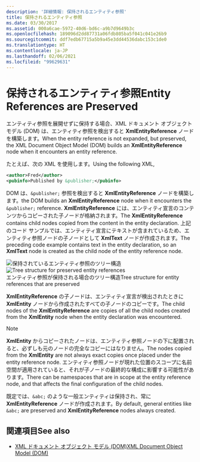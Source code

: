 ```yaml
---
description: '詳細情報: 保持されるエンティティ参照'
title: 保持されるエンティティ参照
ms.date: 03/30/2017
ms.assetid: 000a6cae-5972-40d6-bd6c-a9b7d9649b3c
ms.openlocfilehash: 189096d2dd87731a06fdb805ba5f041c041e26b9
ms.sourcegitcommit: ddf7edb67715a5b9a45e3dd44536dabc153c1de0
ms.translationtype: HT
ms.contentlocale: ja-JP
ms.lasthandoff: 02/06/2021
ms.locfileid: "99629631"
---
```

# <a name="entity-references-are-preserved"></a><span data-ttu-id="65a95-103">保持されるエンティティ参照</span><span class="sxs-lookup"><span data-stu-id="65a95-103">Entity References are Preserved</span></span>

<span data-ttu-id="65a95-104">エンティティ参照を展開せずに保持する場合、XML ドキュメント オブジェクト モデル (DOM) は、エンティティ参照を検出すると **XmlEntityReference** ノードを構築します。</span><span class="sxs-lookup"><span data-stu-id="65a95-104">When the entity reference is not expanded, but preserved, the XML Document Object Model (DOM) builds an **XmlEntityReference** node when it encounters an entity reference.</span></span>  
  
 <span data-ttu-id="65a95-105">たとえば、次の XML を使用します。</span><span class="sxs-lookup"><span data-stu-id="65a95-105">Using the following XML,</span></span>  
  
```xml  
<author>Fred</author>  
<pubinfo>Published by &publisher;</pubinfo>  
```  
  
 <span data-ttu-id="65a95-106">DOM は、`&publisher;` 参照を検出すると **XmlEntityReference** ノードを構築します。</span><span class="sxs-lookup"><span data-stu-id="65a95-106">the DOM builds an **XmlEntityReference** node when it encounters the `&publisher;` reference.</span></span> <span data-ttu-id="65a95-107">**XmlEntityReference** には、エンティティ宣言のコンテンツからコピーされた子ノードが格納されます。</span><span class="sxs-lookup"><span data-stu-id="65a95-107">The **XmlEntityReference** contains child nodes copied from the content in the entity declaration.</span></span> <span data-ttu-id="65a95-108">上記のコード サンプルでは、エンティティ宣言にテキストが含まれているため、エンティティ参照ノードの子ノードとして **XmlText** ノードが作成されます。</span><span class="sxs-lookup"><span data-stu-id="65a95-108">The preceding code example contains text in the entity declaration, so an **XmlText** node is created as the child node of the entity reference node.</span></span>  
  
 <span data-ttu-id="65a95-109">![保持されているエンティティ参照のツリー構造](media/xmlentityref-notexpanded-nodes.gif "xmlentityref_notexpanded_nodes")</span><span class="sxs-lookup"><span data-stu-id="65a95-109">![Tree structure for preserved entity references](media/xmlentityref-notexpanded-nodes.gif "xmlentityref_notexpanded_nodes")</span></span>  
<span data-ttu-id="65a95-110">エンティティ参照が保持される場合のツリー構造</span><span class="sxs-lookup"><span data-stu-id="65a95-110">Tree structure for entity references that are preserved</span></span>  
  
 <span data-ttu-id="65a95-111">**XmlEntityReference** の子ノードは、エンティティ宣言が検出されたときに **XmlEntity** ノードから作成されたすべての子ノードのコピーです。</span><span class="sxs-lookup"><span data-stu-id="65a95-111">The child nodes of the **XmlEntityReference** are copies of all the child nodes created from the **XmlEntity** node when the entity declaration was encountered.</span></span>  
  
> [!NOTE]
> <span data-ttu-id="65a95-112">**XmlEntity** からコピーされたノードは、エンティティ参照ノードの下に配置されると、必ずしも元のノードの完全なコピーにはなりません。</span><span class="sxs-lookup"><span data-stu-id="65a95-112">The nodes copied from the **XmlEntity** are not always exact copies once placed under the entity reference node.</span></span> <span data-ttu-id="65a95-113">エンティティ参照ノードが現れた位置のスコープに名前空間が適用されていると、それが子ノードの最終的な構成に影響する可能性があります。</span><span class="sxs-lookup"><span data-stu-id="65a95-113">There can be namespaces that are in scope at the entity reference node, and that affects the final configuration of the child nodes.</span></span>  
  
 <span data-ttu-id="65a95-114">既定では、`&abc;` のような一般エンティティは保持され、常に **XmlEntityReference** ノードが作成されます。</span><span class="sxs-lookup"><span data-stu-id="65a95-114">By default, general entities like `&abc;` are preserved and **XmlEntityReference** nodes always created.</span></span>  
  
## <a name="see-also"></a><span data-ttu-id="65a95-115">関連項目</span><span class="sxs-lookup"><span data-stu-id="65a95-115">See also</span></span>

- [<span data-ttu-id="65a95-116">XML ドキュメント オブジェクト モデル (DOM)</span><span class="sxs-lookup"><span data-stu-id="65a95-116">XML Document Object Model (DOM)</span></span>](xml-document-object-model-dom.md)
